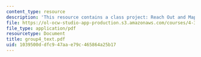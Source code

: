 ```yaml
---
content_type: resource
description: 'This resource contains a class project: Reach Out and Map Someone.'
file: https://ol-ocw-studio-app-production.s3.amazonaws.com/courses/4-303-the-production-of-space-art-architecture-and-urbanism-in-dialogue-fall-2006/1039500ddfc947aae79c465864a25b17_group4_text.pdf
file_type: application/pdf
resourcetype: Document
title: group4_text.pdf
uid: 1039500d-dfc9-47aa-e79c-465864a25b17
---
```


